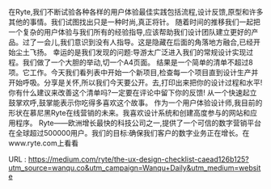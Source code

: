 在Ryte,我们不断试验各种各样的用户体验最佳实践包括流程,设计反馈,原型和许多其他的事情。我们试图找出只是一种时尚,真正将针。 
 随着时间的推移我们一起把一个复杂的用户体验与我们所有的经验指导,应该帮助我们设计团队建立更好的产品。过了一会儿,我们意识到没有人指导。这是隐藏在后面的角落地方融合,已经开始尘土飞扬。 
 幸运的是我们发现的问题:导游太广泛进入我们的常规设计实现过程。我们做了一个大胆的举动,切一个A4页面。 
 结果是一个简单的清单不超过8项。它工作。今天我们看列表中开始一个新项目,检查每一个项目直到设计生产并开始呼吸。分享是关怀,所以我们今天要公开。去,打印出来把你的设计过程和水平! 
 你有什么建议来改善这个清单吗?一定要在评论中留下你的反馈! 
 从一个快速起立鼓掌欢呼,鼓掌能表示你吃得多喜欢这个故事。 
 作为一个用户体验设计师,我目前的形状在慕尼黑Ryte在线营销的未来。我喜欢设计系统和创建高度参与的网站和应用程序。 
 Ryte——欧洲增长最快的科技公司之一,提供了一个可信的数字营销平台在全球超过500000用户。我们的目标:确保我们客户的数字业务正在增长。在www.ryte.com上看看 
  
   
  URL : https://medium.com/ryte/the-ux-design-checklist-caead126b125?utm_source=wanqu.co&utm_campaign=Wanqu+Daily&utm_medium=website
